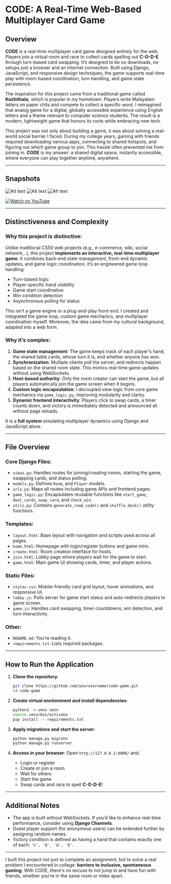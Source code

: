 # CODE: A Real-Time Web-Based Multiplayer Card Game

## Overview

**CODE** is a real-time multiplayer card game designed entirely for the web. Players join a virtual room and race to collect cards spelling out **C-O-D-E** through turn-based card swapping. It’s designed to be no downloads, no setups just a browser and an internet connection. Built using Django, JavaScript, and responsive design techniques, the game supports real-time play with room-based coordination, turn handling, and game state persistence.

The inspiration for this project came from a traditional game called **Kozhithala**, which is popular in my hometown. Players write Malayalam letters on paper chits and compete to collect a specific word. I reimagined that analog game for a digital, globally accessible experience using English letters and a theme relevant to computer science students. The result is a modern, lightweight game that honors its roots while embracing new tech.

This project was not only about building a game, it was about solving a real-world social barrier I faced. During my college years, gaming with friends required downloading various apps, connecting to shared hotspots, and figuring out which game group to join. This hassle often prevented me from joining in. **CODE** is my answer: a shared digital space, instantly accessible, where everyone can play together anytime, anywhere.

---

## Snapshots

![Alt text](images/1.png)
![Alt text](images/2.png)
![Alt text](images/3.png)

<a href="https://youtu.be/lF_DLCy6PEA" target="_blank">
  <img src="https://img.shields.io/badge/Watch%20on-YouTube-red?logo=youtube&style=for-the-badge" alt="Watch on YouTube"/>
</a>

---

## Distinctiveness and Complexity

### Why this project is distinctive:

Unlike traditional CS50 web projects (e.g., e-commerce, wiki, social network,..), this project **implements an interactive, real-time multiplayer game**. It combines back-end state management, front-end dynamic updates, and game logic coordination. it’s an engineered game loop handling:

* Turn-based logic
* Player-specific hand visibility
* Game start coordination
* Win condition detection
* Asynchronous polling for status

This isn’t a game engine or a plug-and-play front-end. I created and integrated the game loop, custom game mechanics, and multiplayer coordination myself. Moreover, the idea came from my cultural background, adapted into a web form.

### Why it’s complex:

1. **Game state management**: The game keeps track of each player's hand, the shared table cards, whose turn it is, and whether anyone has won.
2. **Synchronization**: Multiple clients poll the server, and redirects happen based on the shared room state. This mimics real-time game updates without using WebSockets.
3. **Host-based authority**: Only the room creator can start the game, but all players automatically join the game screen when it begins.
4. **Custom logic encapsulation**: I decoupled view logic from core game mechanics via `game_logic.py`, improving modularity and clarity.
5. **Dynamic frontend interactivity**: Players click to swap cards, a timer counts down, and victory is immediately detected and announced all without page reloads.

It is a **full system** simulating multiplayer dynamics using Django and JavaScript alone.

---

## File Overview

### Core Django Files:

* `views.py`: Handles routes for joining/creating rooms, starting the game, swapping cards, and status polling.
* `models.py`: Defines `Room`, and `Player` models.
* `urls.py`: Maps all routes including game APIs and frontend pages.
* `game_logic.py`: Encapsulates reusable functions like `start_game`, `deal_cards`, `swap_card`, and `check_win`.
* `utils.py`: Contains `generate_room_code()` and `shuffle_deck()` utility functions.

### Templates:

* `layout.html`: Base layout with navigation and scripts used across all pages.
* `home.html`: Homepage with login/register buttons and game intro.
* `create.html`: Room creation interface for hosts.
* `join.html`: Lobby page where players wait for the game to start.
* `game.html`: Main game UI showing cards, timer, and player actions.

### Static Files:

* `styles.css`: Mobile-friendly card grid layout, hover animations, and responsive UI.
* `lobby.js`: Polls server for game start status and auto-redirects players to game screen.
* `game.js`: Handles card swapping, timer countdowns, win detection, and turn interactivity.

### Other:

* `README.md`: You’re reading it.
* `requirements.txt`: Lists required packages.

---

## How to Run the Application

1. **Clone the repository**:

   ```bash
   git clone https://github.com/yourusername/code-game.git
   cd code-game
   ```

2. **Create virtual environment and install dependencies**:

   ```bash
   python3 -m venv venv
   source venv/bin/activate
   pip install -r requirements.txt
   ```

3. **Apply migrations and start the server**:

   ```bash
   python manage.py migrate
   python manage.py runserver
   ```

4. **Access in your browser**:
   Open `http://127.0.0.1:8000/` and:

   * Login or register
   * Create or join a room
   * Wait for others
   * Start the game
   * Swap cards and race to spell **C-O-D-E**!

---

## Additional Notes

* The app is built without WebSockets. If you’d like to enhance real-time performance, consider using **Django Channels**.
* Guest player support (for anonymous users) can be extended further by assigning random names.
* Victory condition is defined as having a hand that contains exactly one of each: `'C', 'O', 'D', 'E'`.

---

I built this project not just to complete an assignment, but to solve a real problem I encountered in college: **barriers to inclusive, spontaneous gaming**. With CODE, there's no excuse to not jump in and have fun with friends, whether you're in the same room or miles apart.
